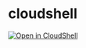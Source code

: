 # cloudshell



[![Open in CloudShell](https://deploy.cloud.run/button.svg)](https://console.cloud.google.com/cloudshell/editor?cloudshell_git_branch=main&cloudshell_git_repo=https://github.com/denis-vilyuzhanin/cloudshell&shellonly=true)
